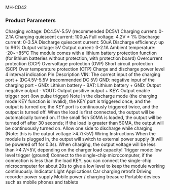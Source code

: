 MH-CD42

### Product Parameters
Charging voltage: DC4.5V-5.5V (recommended DC5V)
Charging current: 0-2.1A
Charging quiescent current: 100uA
Full voltage: 4.2V ± 1%
Discharge current: 0-3.5A
Discharge quiescent current: 50uA
Discharge efficiency: up to 96%
Output voltage: 5V
Output current: 0-2.1A
Ambient temperature: -20~+85°C
The module comes with a lithium battery protection function (for lithium batteries without protection, with protection board)
Overcurrent protection (OCP)
Overvoltage protection (OVP)
Short circuit protection (SCP)
Over temperature protection (OTP)
Charge and discharge power level 4 interval indication
Pin Description
VIN: The correct input of the charging port + (DC4.5V-5.5V (recommended DC 5V)
GND: negative input of the charging port -
GND: Lithium battery -
BAT: Lithium battery +
GND: Output negative output -
VOUT: Output positive output +
KEY: Output enable trigger port (low pulse trigger)
Note
In the discharge mode (the charging mode KEY function is invalid), the KEY port is triggered once, and the output is turned on; the KEY port is continuously triggered twice, and the output is turned off.
When the load is first connected, the output will be automatically turned on. If the small fish 50MA is loaded, the output will be turned off after 30 seconds; if the load is greater than 50MA, the output will be continuously turned on.
 Allow one side to discharge while charging (Note: this is the output voltage >4.7/<5V)
Wiring Instructions
When the module is plugged in, the output will switch to external power supply (it will be powered off for 0.3s). When charging, the output voltage will be less than >4.7/<5V, depending on the charger load capacity!
Trigger mode: low level trigger (ground)
Connect to the single-chip microcomputer, if the connection is less than the load KEY, you can connect the single-chip microcomputer for about 20s to give a low level to keep the module working continuously.
Indicator Light
Applications
Car charging retrofit
Driving recorder power supply
Mobile power / charging treasure
Portable devices such as mobile phones and tablets

